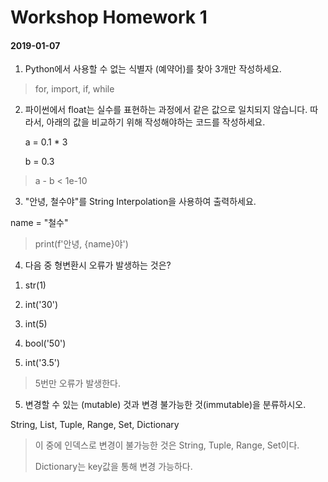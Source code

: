 # Workshop Homework 1

#### 2019-01-07



1. Python에서 사용할 수 없는 식별자 (예약어)를 찾아 3개만 작성하세요.

> for, import, if, while



2. 파이썬에서 float는 실수를 표현하는 과정에서 같은 값으로 일치되지 않습니다. 따라서, 아래의 값을 비교하기 위해 작성해야하는 코드를 작성하세요.

   a = 0.1 * 3

   b = 0.3

> a - b < 1e-10



3. "안녕, 철수야"를 String Interpolation을 사용하여 출력하세요.

name = "철수"

> print(f'안녕, {name}야')



4. 다음 중 형변환시 오류가 발생하는 것은?

1)  str(1)

2) int('30')

3) int(5)

4) bool('50')

5) int('3.5')

> 5번만 오류가 발생한다.



5. 변경할 수 있는 (mutable) 것과 변경 불가능한 것(immutable)을 분류하시오.

String, List, Tuple, Range, Set, Dictionary

> 이 중에 인덱스로 변경이 불가능한 것은 String, Tuple, Range, Set이다.
>
> Dictionary는 key값을 통해 변경 가능하다.

